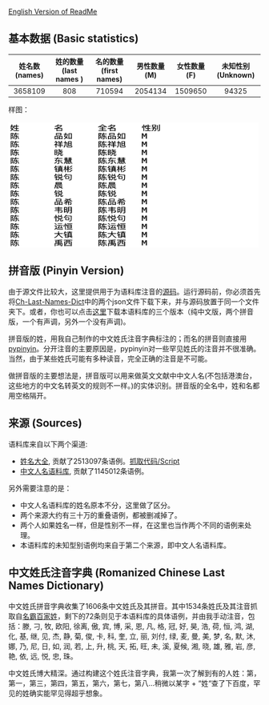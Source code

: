 [English Version of ReadMe](https://github.com/jaaack-wang/ccnc/blob/main/README_EN.md)

## 基本数据 (Basic statistics)
| 姓名数 (names) | 姓的数量 (last names ) | 名的数量 (first names)| 男性数量 (M)| 女性数量 (F) | 未知性别 (Unknown)|
| :---: | :---: | :---: | :---: | :---: | :---: |
| 3658109 | 808 | 710594 | 2054134 | 1509650 | 94325 |

样图：<br><br>
 <img align="center" width='500' height='250' src="https://github.com/jaaack-wang/ccnc/blob/main/sample_img_ch.png">

## 拼音版 (Pinyin Version)
由于源文件比较大，这里提供用于为语料库注音的[源码](https://github.com/jaaack-wang/ccnc/blob/main/Scripts/convert_to_pinyin.py)。运行源码前，你必须首先将[Ch-Last-Names-Dict](https://github.com/jaaack-wang/ccnc/tree/main/Ch-Last-Names-Dict)中的两个json文件下载下来，并与源码放置于同一个文件夹下。或者，你也可以点击[这里](https://drive.google.com/file/d/1Y7INZUv98JFuI09MleZcpiaxqiqTdlUN/view?usp=sharing)下载本语料库的三个版本（纯中文版，两个拼音版，一个有声调，另外一个没有声调)。

拼音版的姓，用我自己制作的中文姓氏注音字典标注的；而名的拼音则直接用[pypinyin](https://github.com/mozillazg/python-pinyin)。分开注音的主要原因是，pypinyin对一些罕见姓氏的注音并不很准确。当然，由于某些姓氏可能有多种读音，完全正确的注音是不可能。

做拼音版的主要想法是，拼音版可以用来做英文文献中中文人名(不包括港澳台，这些地方的中文名转英文的规则不一样。)的实体识别。拼音版的全名中，姓和名都用空格隔开。

## 来源 (Sources)
语料库来自以下两个渠道:
 - [姓名大全](http://www.resgain.net/xmdq.html), 贡献了2513097条语例。[抓取代码/Script](https://github.com/jaaack-wang/ccnc/blob/main/Scripts/namescraping.py)
 - [中文人名语料库](https://github.com/wainshine/Chinese-Names-Corpus), 贡献了1145012条语例。

另外需要注意的是：
- 中文人名语料库的姓名原本不分，这里做了区分。
- 两个来源大约有三十万的重叠语例，都被删减掉了。
- 两个人如果姓名一样，但是性别不一样，在这里也当作两个不同的语例来处理。
- 本语料库的未知型别语例均来自于第二个来源，即中文人名语料库。

## 中文姓氏注音字典 (Romanized Chinese Last Names Dictionary)
中文姓氏拼音字典收集了1606条中文姓氏及其拼音。其中1534条姓氏及其注音抓取自[名霸百家姓](http://bjx.mingba.cn)，剩下的72条则见于本语料库的具体语例，并由我手动注音，包括：滕, 刁, 牧, 欧阳, 徐离, 傲, 宾, 博, 采, 恩, 凡, 格, 冠, 好, 昊, 浩, 荷, 恒, 鸿, 湖, 化, 基, 继, 见, 杰, 静, 菊, 俊, 卡, 科, 奎, 立, 丽, 刘付, 绿, 麦, 曼, 美, 梦, 名, 默, 沐, 娜, 乃, 尼, 日, 如, 润, 若, 上, 升, 桃, 天, 拓, 旺, 未, 溪, 夏候, 湘, 晓, 雄, 雅, 岩, 彦, 艳, 依, 远, 悦, 忠, 珠。

中文姓氏博大精深。通过构建这个姓氏注音字典，我第一次了解到有的人姓：第，第一，第三，第四，第五，第六，第七，第八...稍微以某字 + “姓“查了下百度，罕见的姓确实能罕见得超乎想象。

